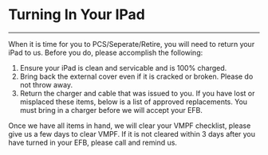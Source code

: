 # Turning In Your IPad

---

When it is time for you to PCS/Seperate/Retire, you will need to return your iPad to us. Before you do, please accomplish the following:

1. Ensure your iPad is clean and servicable and is 100% charged.
2. Bring back the external cover even if it is cracked or broken. Please do not throw away.
3. Return the charger and cable that was issued to you. If you have lost or misplaced these items, below is a list of approved replacements. You must bring in a charger before we will accept your EFB.

Once we have all items in hand, we will clear your VMPF checklist, please give us a few days to clear VMPF. If it is not cleared within 3 days after you have turned in your EFB, please call and remind us.